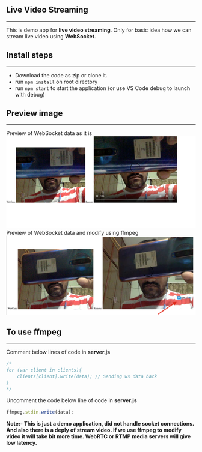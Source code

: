 Live Video Streaming
---
___
This is demo app for **live video streaming**. Only for basic idea how we can stream live video using **WebSocket**. 

Install steps
---
___
* Download the code as zip or clone it.
* run ```npm install``` on root directory
* run ```npm start``` to start the application (or use VS Code debug to launch with debug)

Preview image
---
___
Preview of WebSocket data as it is
![Preview](preview.png)
Preview of WebSocket data and modify using ffmpeg
![Preview](ffmpeg-preview.png)


To use ffmpeg
---
___
Comment below lines of code in **server.js**
```javascript
/*
for (var client in clients){
    clients[client].write(data); // Sending ws data back
}
*/
```

Uncomment the code below line of code in **server.js**
```javascript
ffmpeg.stdin.write(data);
```

**Note:- This is just a demo application, did not handle socket connections. And also there is a deply of stream video. If we use ffmpeg to modify video it will take bit more time. WebRTC or RTMP media servers will give low latency.** 
